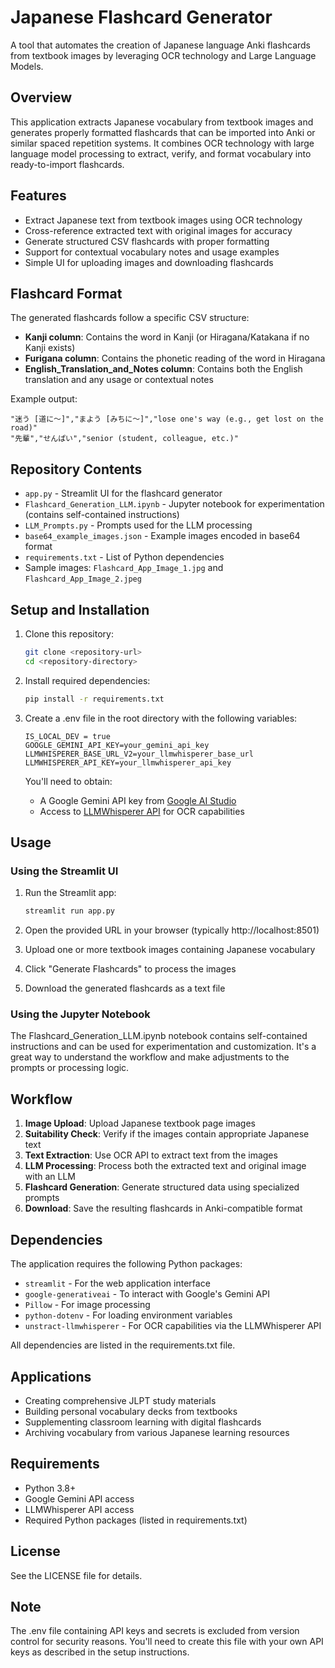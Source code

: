 # Japanese Flashcard Generator

A tool that automates the creation of Japanese language Anki flashcards from textbook images by leveraging OCR technology and Large Language Models.

## Overview

This application extracts Japanese vocabulary from textbook images and generates properly formatted flashcards that can be imported into Anki or similar spaced repetition systems. It combines OCR technology with large language model processing to extract, verify, and format vocabulary into ready-to-import flashcards.

## Features

- Extract Japanese text from textbook images using OCR technology
- Cross-reference extracted text with original images for accuracy
- Generate structured CSV flashcards with proper formatting
- Support for contextual vocabulary notes and usage examples
- Simple UI for uploading images and downloading flashcards

## Flashcard Format

The generated flashcards follow a specific CSV structure:
- **Kanji column**: Contains the word in Kanji (or Hiragana/Katakana if no Kanji exists)
- **Furigana column**: Contains the phonetic reading of the word in Hiragana
- **English_Translation_and_Notes column**: Contains both the English translation and any usage or contextual notes

Example output:
```
"迷う [道に～]","まよう [みちに～]","lose one's way (e.g., get lost on the road)"
"先輩","せんぱい","senior (student, colleague, etc.)"
```

## Repository Contents

- `app.py` - Streamlit UI for the flashcard generator
- `Flashcard_Generation_LLM.ipynb` - Jupyter notebook for experimentation (contains self-contained instructions)
- `LLM_Prompts.py` - Prompts used for the LLM processing
- `base64_example_images.json` - Example images encoded in base64 format
- `requirements.txt` - List of Python dependencies
- Sample images: `Flashcard_App_Image_1.jpg` and `Flashcard_App_Image_2.jpeg`

## Setup and Installation

1. Clone this repository:
   ```bash
   git clone <repository-url>
   cd <repository-directory>
   ```

2. Install required dependencies:
   ```bash
   pip install -r requirements.txt
   ```

3. Create a .env file in the root directory with the following variables:
   ```
   IS_LOCAL_DEV = true
   GOOGLE_GEMINI_API_KEY=your_gemini_api_key
   LLMWHISPERER_BASE_URL_V2=your_llmwhisperer_base_url
   LLMWHISPERER_API_KEY=your_llmwhisperer_api_key
   ```

   You'll need to obtain:
   - A Google Gemini API key from [Google AI Studio](https://ai.google.dev/)
   - Access to [LLMWhisperer API](https://docs.unstract.com/llmwhisperer/) for OCR capabilities

## Usage

### Using the Streamlit UI

1. Run the Streamlit app:
   ```bash
   streamlit run app.py
   ```

2. Open the provided URL in your browser (typically http://localhost:8501)

3. Upload one or more textbook images containing Japanese vocabulary

4. Click "Generate Flashcards" to process the images

5. Download the generated flashcards as a text file

### Using the Jupyter Notebook

The Flashcard_Generation_LLM.ipynb notebook contains self-contained instructions and can be used for experimentation and customization. It's a great way to understand the workflow and make adjustments to the prompts or processing logic.

## Workflow

1. **Image Upload**: Upload Japanese textbook page images
2. **Suitability Check**: Verify if the images contain appropriate Japanese text
3. **Text Extraction**: Use OCR API to extract text from the images
4. **LLM Processing**: Process both the extracted text and original image with an LLM
5. **Flashcard Generation**: Generate structured data using specialized prompts
6. **Download**: Save the resulting flashcards in Anki-compatible format

## Dependencies

The application requires the following Python packages:
- `streamlit` - For the web application interface
- `google-generativeai` - To interact with Google's Gemini API
- `Pillow` - For image processing
- `python-dotenv` - For loading environment variables
- `unstract-llmwhisperer` - For OCR capabilities via the LLMWhisperer API

All dependencies are listed in the requirements.txt file.

## Applications

- Creating comprehensive JLPT study materials
- Building personal vocabulary decks from textbooks
- Supplementing classroom learning with digital flashcards
- Archiving vocabulary from various Japanese learning resources

## Requirements

- Python 3.8+
- Google Gemini API access
- LLMWhisperer API access
- Required Python packages (listed in requirements.txt)

## License

See the LICENSE file for details.

## Note

The .env file containing API keys and secrets is excluded from version control for security reasons. You'll need to create this file with your own API keys as described in the setup instructions.